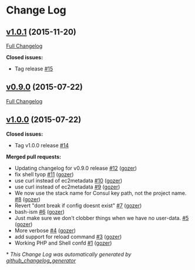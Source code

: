 # Change Log

## [v1.0.1](https://github.com/nubisproject/nubis-puppet-configuration/tree/v1.0.1) (2015-11-20)
[Full Changelog](https://github.com/nubisproject/nubis-puppet-configuration/compare/v0.9.0...v1.0.1)

**Closed issues:**

- Tag  release [\#15](https://github.com/nubisproject/nubis-puppet-configuration/issues/15)

## [v0.9.0](https://github.com/nubisproject/nubis-puppet-configuration/tree/v0.9.0) (2015-07-22)
[Full Changelog](https://github.com/nubisproject/nubis-puppet-configuration/compare/v1.0.0...v0.9.0)

## [v1.0.0](https://github.com/nubisproject/nubis-puppet-configuration/tree/v1.0.0) (2015-07-22)
**Closed issues:**

- Tag v1.0.0 release [\#14](https://github.com/nubisproject/nubis-puppet-configuration/issues/14)

**Merged pull requests:**

- Updating changelog for v0.9.0 release [\#12](https://github.com/nubisproject/nubis-puppet-configuration/pull/12) ([gozer](https://github.com/gozer))
- fix shell tyop [\#11](https://github.com/nubisproject/nubis-puppet-configuration/pull/11) ([gozer](https://github.com/gozer))
- use curl instead of ec2metadata [\#10](https://github.com/nubisproject/nubis-puppet-configuration/pull/10) ([gozer](https://github.com/gozer))
- use curl instead of ec2metadata [\#9](https://github.com/nubisproject/nubis-puppet-configuration/pull/9) ([gozer](https://github.com/gozer))
- We now use the stack name for Consul key path, not the project name. [\#8](https://github.com/nubisproject/nubis-puppet-configuration/pull/8) ([gozer](https://github.com/gozer))
- Revert "dont break if config doesnt exist" [\#7](https://github.com/nubisproject/nubis-puppet-configuration/pull/7) ([gozer](https://github.com/gozer))
- bash-ism [\#6](https://github.com/nubisproject/nubis-puppet-configuration/pull/6) ([gozer](https://github.com/gozer))
- Just make sure we don't clobber things when we have no user-data. [\#5](https://github.com/nubisproject/nubis-puppet-configuration/pull/5) ([gozer](https://github.com/gozer))
- More verbose [\#4](https://github.com/nubisproject/nubis-puppet-configuration/pull/4) ([gozer](https://github.com/gozer))
- add support for reload command [\#3](https://github.com/nubisproject/nubis-puppet-configuration/pull/3) ([gozer](https://github.com/gozer))
- Working PHP and Shell confd [\#1](https://github.com/nubisproject/nubis-puppet-configuration/pull/1) ([gozer](https://github.com/gozer))



\* *This Change Log was automatically generated by [github_changelog_generator](https://github.com/skywinder/Github-Changelog-Generator)*